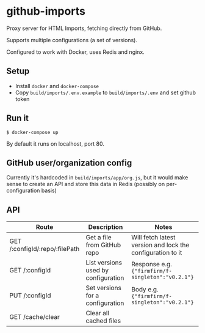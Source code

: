 # github-imports

Proxy server for HTML Imports, fetching directly from GitHub.

Supports multiple configurations (a set of versions).

Configured to work with Docker, uses Redis and nginx.

## Setup

- Install `docker` and `docker-compose`
- Copy `build/imports/.env.example` to `build/imports/.env` and set github token

## Run it

`$ docker-compose up`

By default it runs on localhost, port 80.

## GitHub user/organization config

Currently it's hardcoded in `build/imports/app/org.js`, but it would make sense to create an API and store this data in Redis (possibly on per-configuration basis)

## API

| Route                           | Description                         | Notes                                                       |
| ------------------------------- | ----------------------------------- | ----------------------------------------------------------- |
| GET /:configId/:repo/:filePath  | Get a file from GitHub repo         | Will fetch latest version and lock the configuration to it  |
| GET /:configId                  | List versions used by configuration | Response e.g. `{"firmfirm/f-singleton":"v0.2.1"}`           |
| PUT /:configId                  | Set versions for a configuration    | Body e.g. `{"firmfirm/f-singleton":"v0.2.1"}`               |
| GET /cache/clear                | Clear all cached files              |                                                             |
